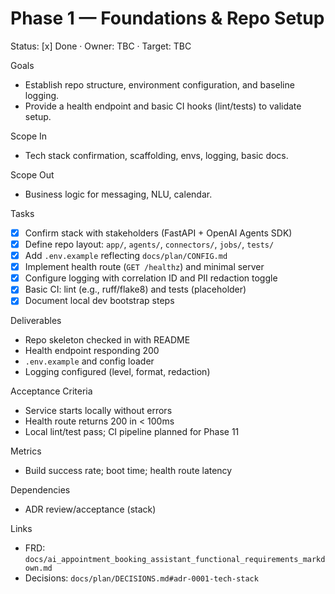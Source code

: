 # Phase 1 — Foundations & Repo Setup

Status: [x] Done · Owner: TBC · Target: TBC

Goals
- Establish repo structure, environment configuration, and baseline logging.
- Provide a health endpoint and basic CI hooks (lint/tests) to validate setup.

Scope In
- Tech stack confirmation, scaffolding, envs, logging, basic docs.

Scope Out
- Business logic for messaging, NLU, calendar.

Tasks
- [x] Confirm stack with stakeholders (FastAPI + OpenAI Agents SDK)
- [x] Define repo layout: `app/`, `agents/`, `connectors/`, `jobs/`, `tests/`
- [x] Add `.env.example` reflecting `docs/plan/CONFIG.md`
- [x] Implement health route (`GET /healthz`) and minimal server
- [x] Configure logging with correlation ID and PII redaction toggle
- [x] Basic CI: lint (e.g., ruff/flake8) and tests (placeholder)
- [x] Document local dev bootstrap steps

Deliverables
- Repo skeleton checked in with README
- Health endpoint responding 200
- `.env.example` and config loader
- Logging configured (level, format, redaction)

Acceptance Criteria
- Service starts locally without errors
- Health route returns 200 in < 100ms
- Local lint/test pass; CI pipeline planned for Phase 11

Metrics
- Build success rate; boot time; health route latency

Dependencies
- ADR review/acceptance (stack)

Links
- FRD: `docs/ai_appointment_booking_assistant_functional_requirements_markdown.md`
- Decisions: `docs/plan/DECISIONS.md#adr-0001-tech-stack`
